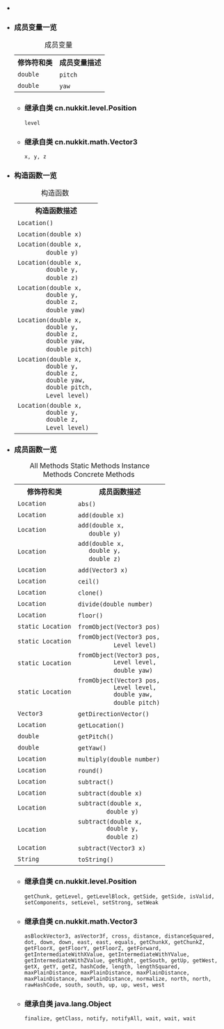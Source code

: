 <div class="summary">
<ul class="blockList">
<li class="blockList">

<li class="blockList"><a name="field.summary">
<!--   -->
</a>
<h3>成员变量一览</h3>
<table class="memberSummary" border="0" cellpadding="3" cellspacing="0" summary="Field Summary table, listing fields, and an explanation">
<caption><span>成员变量</span><span class="tabEnd"> </span></caption>
<tr>
<th>修饰符和类</th>
<th>成员变量描述</th>
</tr>
<tr class="altColor">
<td class="colFirst"><code>double</code></td>
<td class="colLast"><code><span class="memberNameLink"><a >pitch</a></span></code> </td>
</tr>
<tr class="rowColor">
<td class="colFirst"><code>double</code></td>
<td class="colLast"><code><span class="memberNameLink"><a >yaw</a></span></code> </td>
</tr>
</table>
<ul class="blockList">
<li class="blockList"><a name="fields.inherited.from.class.cn.nukkit.level.Position">
<!--   -->
</a>
<h3>继承自类 cn.nukkit.level.<a  title="class in cn.nukkit.level">Position</a></h3>
<code><a >level</a></code></li>
</ul>
<ul class="blockList">
<li class="blockList"><a name="fields.inherited.from.class.cn.nukkit.math.Vector3">
<!--   -->
</a>
<h3>继承自类 cn.nukkit.math.<a  title="class in cn.nukkit.math">Vector3</a></h3>
<code><a >x</a>, <a >y</a>, <a >z</a></code></li>
</ul>
</li>
</ul>
<!-- ======== CONSTRUCTOR SUMMARY ======== -->
<ul class="blockList">
<li class="blockList"><a name="constructor.summary">
<!--   -->
</a>
<h3>构造函数一览</h3>
<table class="memberSummary" border="0" cellpadding="3" cellspacing="0" summary="Constructor Summary table, listing constructors, and an explanation">
<caption><span>构造函数</span><span class="tabEnd"> </span></caption>
<tr>
<th>构造函数描述</th>
</tr>
<tr class="altColor">
<td class="colOne"><code><span class="memberNameLink"><a >Location</a></span>()</code> </td>
</tr>
<tr class="rowColor">
<td class="colOne"><code><span class="memberNameLink"><a >Location</a></span>(double x)</code> </td>
</tr>
<tr class="altColor">
<td class="colOne"><code><span class="memberNameLink"><a >Location</a></span>(double x,
        double y)</code> </td>
</tr>
<tr class="rowColor">
<td class="colOne"><code><span class="memberNameLink"><a >Location</a></span>(double x,
        double y,
        double z)</code> </td>
</tr>
<tr class="altColor">
<td class="colOne"><code><span class="memberNameLink"><a >Location</a></span>(double x,
        double y,
        double z,
        double yaw)</code> </td>
</tr>
<tr class="rowColor">
<td class="colOne"><code><span class="memberNameLink"><a >Location</a></span>(double x,
        double y,
        double z,
        double yaw,
        double pitch)</code> </td>
</tr>
<tr class="altColor">
<td class="colOne"><code><span class="memberNameLink"><a >Location</a></span>(double x,
        double y,
        double z,
        double yaw,
        double pitch,
        <a  title="class in cn.nukkit.level">Level</a> level)</code> </td>
</tr>
<tr class="rowColor">
<td class="colOne"><code><span class="memberNameLink"><a >Location</a></span>(double x,
        double y,
        double z,
        <a  title="class in cn.nukkit.level">Level</a> level)</code> </td>
</tr>
</table>
</li>
</ul>
<!-- ========== METHOD SUMMARY =========== -->
<ul class="blockList">
<li class="blockList"><a name="method.summary">
<!--   -->
</a>
<h3>成员函数一览</h3>
<table class="memberSummary" border="0" cellpadding="3" cellspacing="0" summary="Method Summary table, listing methods, and an explanation">
<caption><span id="t0" class="activeTableTab"><span>All Methods</span><span class="tabEnd"> </span></span><span id="t1" class="tableTab"><span><a >Static Methods</a></span><span class="tabEnd"> </span></span><span id="t2" class="tableTab"><span><a >Instance Methods</a></span><span class="tabEnd"> </span></span><span id="t4" class="tableTab"><span><a >Concrete Methods</a></span><span class="tabEnd"> </span></span></caption>
<tr>
<th>修饰符和类</th>
<th>成员函数描述</th>
</tr>
<tr id="i0" class="altColor">
<td class="colFirst"><code><a  title="class in cn.nukkit.level">Location</a></code></td>
<td class="colLast"><code><span class="memberNameLink"><a >abs</a></span>()</code> </td>
</tr>
<tr id="i1" class="rowColor">
<td class="colFirst"><code><a  title="class in cn.nukkit.level">Location</a></code></td>
<td class="colLast"><code><span class="memberNameLink"><a >add</a></span>(double x)</code> </td>
</tr>
<tr id="i2" class="altColor">
<td class="colFirst"><code><a  title="class in cn.nukkit.level">Location</a></code></td>
<td class="colLast"><code><span class="memberNameLink"><a >add</a></span>(double x,
   double y)</code> </td>
</tr>
<tr id="i3" class="rowColor">
<td class="colFirst"><code><a  title="class in cn.nukkit.level">Location</a></code></td>
<td class="colLast"><code><span class="memberNameLink"><a >add</a></span>(double x,
   double y,
   double z)</code> </td>
</tr>
<tr id="i4" class="altColor">
<td class="colFirst"><code><a  title="class in cn.nukkit.level">Location</a></code></td>
<td class="colLast"><code><span class="memberNameLink"><a >add</a></span>(<a  title="class in cn.nukkit.math">Vector3</a> x)</code> </td>
</tr>
<tr id="i5" class="rowColor">
<td class="colFirst"><code><a  title="class in cn.nukkit.level">Location</a></code></td>
<td class="colLast"><code><span class="memberNameLink"><a >ceil</a></span>()</code> </td>
</tr>
<tr id="i6" class="altColor">
<td class="colFirst"><code><a  title="class in cn.nukkit.level">Location</a></code></td>
<td class="colLast"><code><span class="memberNameLink"><a >clone</a></span>()</code> </td>
</tr>
<tr id="i7" class="rowColor">
<td class="colFirst"><code><a  title="class in cn.nukkit.level">Location</a></code></td>
<td class="colLast"><code><span class="memberNameLink"><a >divide</a></span>(double number)</code> </td>
</tr>
<tr id="i8" class="altColor">
<td class="colFirst"><code><a  title="class in cn.nukkit.level">Location</a></code></td>
<td class="colLast"><code><span class="memberNameLink"><a >floor</a></span>()</code> </td>
</tr>
<tr id="i9" class="rowColor">
<td class="colFirst"><code>static <a  title="class in cn.nukkit.level">Location</a></code></td>
<td class="colLast"><code><span class="memberNameLink"><a >fromObject</a></span>(<a  title="class in cn.nukkit.math">Vector3</a> pos)</code> </td>
</tr>
<tr id="i10" class="altColor">
<td class="colFirst"><code>static <a  title="class in cn.nukkit.level">Location</a></code></td>
<td class="colLast"><code><span class="memberNameLink"><a >fromObject</a></span>(<a  title="class in cn.nukkit.math">Vector3</a> pos,
          <a  title="class in cn.nukkit.level">Level</a> level)</code> </td>
</tr>
<tr id="i11" class="rowColor">
<td class="colFirst"><code>static <a  title="class in cn.nukkit.level">Location</a></code></td>
<td class="colLast"><code><span class="memberNameLink"><a >fromObject</a></span>(<a  title="class in cn.nukkit.math">Vector3</a> pos,
          <a  title="class in cn.nukkit.level">Level</a> level,
          double yaw)</code> </td>
</tr>
<tr id="i12" class="altColor">
<td class="colFirst"><code>static <a  title="class in cn.nukkit.level">Location</a></code></td>
<td class="colLast"><code><span class="memberNameLink"><a >fromObject</a></span>(<a  title="class in cn.nukkit.math">Vector3</a> pos,
          <a  title="class in cn.nukkit.level">Level</a> level,
          double yaw,
          double pitch)</code> </td>
</tr>
<tr id="i13" class="rowColor">
<td class="colFirst"><code><a  title="class in cn.nukkit.math">Vector3</a></code></td>
<td class="colLast"><code><span class="memberNameLink"><a >getDirectionVector</a></span>()</code> </td>
</tr>
<tr id="i14" class="altColor">
<td class="colFirst"><code><a  title="class in cn.nukkit.level">Location</a></code></td>
<td class="colLast"><code><span class="memberNameLink"><a >getLocation</a></span>()</code> </td>
</tr>
<tr id="i15" class="rowColor">
<td class="colFirst"><code>double</code></td>
<td class="colLast"><code><span class="memberNameLink"><a >getPitch</a></span>()</code> </td>
</tr>
<tr id="i16" class="altColor">
<td class="colFirst"><code>double</code></td>
<td class="colLast"><code><span class="memberNameLink"><a >getYaw</a></span>()</code> </td>
</tr>
<tr id="i17" class="rowColor">
<td class="colFirst"><code><a  title="class in cn.nukkit.level">Location</a></code></td>
<td class="colLast"><code><span class="memberNameLink"><a >multiply</a></span>(double number)</code> </td>
</tr>
<tr id="i18" class="altColor">
<td class="colFirst"><code><a  title="class in cn.nukkit.level">Location</a></code></td>
<td class="colLast"><code><span class="memberNameLink"><a >round</a></span>()</code> </td>
</tr>
<tr id="i19" class="rowColor">
<td class="colFirst"><code><a  title="class in cn.nukkit.level">Location</a></code></td>
<td class="colLast"><code><span class="memberNameLink"><a >subtract</a></span>()</code> </td>
</tr>
<tr id="i20" class="altColor">
<td class="colFirst"><code><a  title="class in cn.nukkit.level">Location</a></code></td>
<td class="colLast"><code><span class="memberNameLink"><a >subtract</a></span>(double x)</code> </td>
</tr>
<tr id="i21" class="rowColor">
<td class="colFirst"><code><a  title="class in cn.nukkit.level">Location</a></code></td>
<td class="colLast"><code><span class="memberNameLink"><a >subtract</a></span>(double x,
        double y)</code> </td>
</tr>
<tr id="i22" class="altColor">
<td class="colFirst"><code><a  title="class in cn.nukkit.level">Location</a></code></td>
<td class="colLast"><code><span class="memberNameLink"><a >subtract</a></span>(double x,
        double y,
        double z)</code> </td>
</tr>
<tr id="i23" class="rowColor">
<td class="colFirst"><code><a  title="class in cn.nukkit.level">Location</a></code></td>
<td class="colLast"><code><span class="memberNameLink"><a >subtract</a></span>(<a  title="class in cn.nukkit.math">Vector3</a> x)</code> </td>
</tr>
<tr id="i24" class="altColor">
<td class="colFirst"><code><a  title="class or interface in java.lang">String</a></code></td>
<td class="colLast"><code><span class="memberNameLink"><a >toString</a></span>()</code> </td>
</tr>
</table>
<ul class="blockList">
<li class="blockList"><a name="methods.inherited.from.class.cn.nukkit.level.Position">
<!--   -->
</a>
<h3>继承自类 cn.nukkit.level.<a  title="class in cn.nukkit.level">Position</a></h3>
<code><a >getChunk</a>, <a >getLevel</a>, <a >getLevelBlock</a>, <a >getSide</a>, <a >getSide</a>, <a >isValid</a>, <a >setComponents</a>, <a >setLevel</a>, <a >setStrong</a>, <a >setWeak</a></code></li>
</ul>
<ul class="blockList">
<li class="blockList"><a name="methods.inherited.from.class.cn.nukkit.math.Vector3">
<!--   -->
</a>
<h3>继承自类 cn.nukkit.math.<a  title="class in cn.nukkit.math">Vector3</a></h3>
<code><a >asBlockVector3</a>, <a >asVector3f</a>, <a >cross</a>, <a >distance</a>, <a >distanceSquared</a>, <a >dot</a>, <a >down</a>, <a >down</a>, <a >east</a>, <a >east</a>, <a >equals</a>, <a >getChunkX</a>, <a >getChunkZ</a>, <a >getFloorX</a>, <a >getFloorY</a>, <a >getFloorZ</a>, <a >getForward</a>, <a >getIntermediateWithXValue</a>, <a >getIntermediateWithYValue</a>, <a >getIntermediateWithZValue</a>, <a >getRight</a>, <a >getSouth</a>, <a >getUp</a>, <a >getWest</a>, <a >getX</a>, <a >getY</a>, <a >getZ</a>, <a >hashCode</a>, <a >length</a>, <a >lengthSquared</a>, <a >maxPlainDistance</a>, <a >maxPlainDistance</a>, <a >maxPlainDistance</a>, <a >maxPlainDistance</a>, <a >maxPlainDistance</a>, <a >normalize</a>, <a >north</a>, <a >north</a>, <a >rawHashCode</a>, <a >south</a>, <a >south</a>, <a >up</a>, <a >up</a>, <a >west</a>, <a >west</a></code></li>
</ul>
<ul class="blockList">
<li class="blockList"><a name="methods.inherited.from.class.java.lang.Object">
<!--   -->
</a>
<h3>继承自类 java.lang.<a  title="class or interface in java.lang">Object</a></h3>
<code><a  title="class or interface in java.lang">finalize</a>, <a  title="class or interface in java.lang">getClass</a>, <a  title="class or interface in java.lang">notify</a>, <a  title="class or interface in java.lang">notifyAll</a>, <a  title="class or interface in java.lang">wait</a>, <a  title="class or interface in java.lang">wait</a>, <a  title="class or interface in java.lang">wait</a></code></li>
</ul>
</li>
</ul>
</li>
</ul>
</div>
